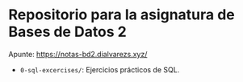 # Repositorio para la asignatura de Bases de Datos 2

Apunte: https://notas-bd2.dialvarezs.xyz/

- `0-sql-excercises/`: Ejercicios prácticos de SQL.